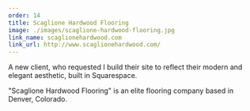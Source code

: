 ```yaml
---
order: 14
title: Scaglione Hardwood Flooring
image: ./images/scaglione-hardwood-flooring.jpg
link_name: scaglionehardwood.com
link_url: http://www.scaglionehardwood.com/
---
```


<p>
A new client, who requested I build their site to reflect their modern and elegant aesthetic, built in Squarespace.
</p>

<p>
"Scaglione Hardwood Flooring" is an elite flooring company based in Denver, Colorado.
</p>

